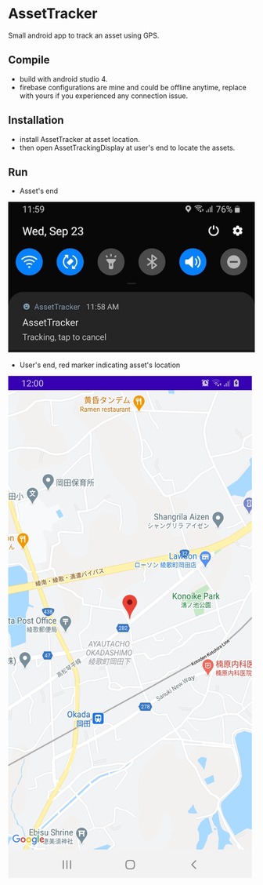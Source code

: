 # AssetTracker
Small android app to track an asset using GPS.
## Compile
* build with android studio 4.
* firebase configurations are mine and could be offline anytime, replace with yours if you experienced any connection issue.
## Installation
* install AssetTracker at asset location.
* then open AssetTrackingDisplay at user's end to locate the assets.
## Run
* Asset's end

![](screenshots/Tracker.jpg)

* User's end, red marker indicating asset's location

![](screenshots/tracking_display.jpg)
